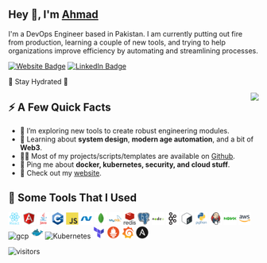 <h2>Hey 👋, I'm <a href="https://www.shakay.com/devops/">Ahmad</a></h2>
<p>I'm a DevOps Engineer based in Pakistan. I am currently putting out fire from production, learning a couple of new tools, and trying to help organizations improve efficiency by automating and streamlining processes.</p>
<p><a href="https://shakay.com/devops"><img src="https://img.shields.io/badge/-shakay.com/devops-4E69C8?style=flat-square&amp;labelColor=4E69C8&amp;logo=Firefox&amp;link=https://shakay.com/devops" alt="Website Badge"></a> <a href="https://www.linkedin.com/in/shakay/"><img src="https://img.shields.io/badge/-@shakay-0077B5?style=flat-square&amp;labelColor=0077B5&amp;logo=LinkedIn&amp;link=https://www.linkedin.com/in/shakay/" alt="LinkedIn Badge"></a></p>
<p>🌊 Stay Hydrated 🌊</p>
<img align="right" src="https://media1.giphy.com/media/13HgwGsXF0aiGY/giphy.gif" />
<h2>⚡️ A Few Quick Facts</h2>
<ul>
<li>🔭 I’m exploring new tools to create robust engineering modules.</li>
<li>🧐 Learning about <strong>system design</strong>, <strong>modern age automation</strong>, and a bit of <strong>Web3</strong>.</li>
<li>👨‍💻 Most of my projects/scripts/templates are available on <a href="https://github.com/shakayhere">Github</a>.</li>
<li>💬 Ping me about <strong>docker, kubernetes, security, and cloud stuff</strong>.</li>
<li>📙 Check out my <a href="https://www.shakay.com/devops">website</a>.</li>
</ul>

<h2>🚀 Some Tools That I Used</h2>
<p align="left">
<img src="https://raw.githubusercontent.com/devicons/devicon/master/icons/react/react-original-wordmark.svg" alt="react" width="25" height="25" />
<img src="https://raw.githubusercontent.com/devicons/devicon/master/icons/angularjs/angularjs-original.svg" alt="angular-js" width="25" height="25" />
<img src="https://raw.githubusercontent.com/devicons/devicon/master/icons/java/java-original-wordmark.svg" alt="java" width="25" height="25" />
<img src="https://raw.githubusercontent.com/devicons/devicon/master/icons/cplusplus/cplusplus-original.svg" alt="c++" width="25" height="25" />
<img src="https://raw.githubusercontent.com/devicons/devicon/master/icons/javascript/javascript-original.svg" alt="javascript" width="25" height="25" />
<img src="https://raw.githubusercontent.com/devicons/devicon/master/icons/dot-net/dot-net-original.svg" alt=".NET" width="25" height="25" />
<img src="https://raw.githubusercontent.com/devicons/devicon/master/icons/mongodb/mongodb-original.svg" alt="mongodb" width="25" height="25" />
<img src="https://raw.githubusercontent.com/devicons/devicon/master/icons/mysql/mysql-original-wordmark.svg" alt="mysql" width="25" height="25" />
<img src="https://raw.githubusercontent.com/devicons/devicon/master/icons/redis/redis-original-wordmark.svg" alt="redis" width="25" height="25" />
<img src="https://raw.githubusercontent.com/devicons/devicon/master/icons/postgresql/postgresql-original.svg" alt="postgresql" width="25" height="25" />
<img src="https://raw.githubusercontent.com/devicons/devicon/master/icons/nodejs/nodejs-original-wordmark.svg" alt="nodejs" width="25" height="25" />
<img src="https://raw.githubusercontent.com/devicons/devicon/master/icons/apachekafka/apachekafka-original.svg" alt="Kafka" width="25" height="25" />
<img src="https://raw.githubusercontent.com/devicons/devicon/master/icons/bash/bash-original.svg" alt="bash" width="25" height="25" />
<img src="https://raw.githubusercontent.com/devicons/devicon/master/icons/python/python-original-wordmark.svg" alt="python" width="25" height="25" />
<img src="https://raw.githubusercontent.com/devicons/devicon/master/icons/jenkins/jenkins-original.svg" alt="jenkins" width="25" height="25" />
<img src="https://raw.githubusercontent.com/devicons/devicon/master/icons/nginx/nginx-original.svg" alt="nginx" width="25" height="25" />
<img src="https://raw.githubusercontent.com/github/explore/80688e429a7d4ef2fca1e82350fe8e3517d3494d/topics/aws/aws.png" alt="aws" width="25" height="25" />
<img src="https://www.vectorlogo.zone/logos/google_cloud/google_cloud-icon.svg" alt="gcp" width="25" height="25" />
<img src="https://raw.githubusercontent.com/devicons/devicon/master/icons/docker/docker-original.svg" alt="Docker" width="25" height="25" />
<img src="https://www.vectorlogo.zone/logos/kubernetes/kubernetes-icon.svg" alt="Kubernetes" width="25" height="25" />
<img src="https://raw.githubusercontent.com/devicons/devicon/master/icons/terraform/terraform-original.svg" alt="terraform" width="25" height="25" />
<img src="https://raw.githubusercontent.com/devicons/devicon/master/icons/prometheus/prometheus-original.svg" alt="Prometheus" width="25" height="25" />
<img src="https://raw.githubusercontent.com/devicons/devicon/master/icons/grafana/grafana-original.svg" alt="Grafana" width="25" height="25" />
<img src="https://raw.githubusercontent.com/devicons/devicon/master/icons/ansible/ansible-original.svg" alt="Ansible" width="25" height="25" />
</p>
<p><img src="https://visitor-badge.glitch.me/badge?page_id=shakayhere.shakayhere" alt="visitors"></p>
